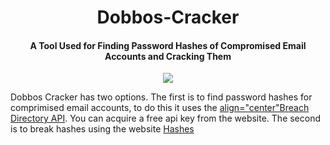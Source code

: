 <h1 align="center">Dobbos-Cracker</h1>

<h4 align="center">A Tool Used for Finding Password Hashes of Compromised Email Accounts and Cracking Them</h4>

<p align="center"><img src="https://imgur.com/QWTSmxr.jpg"></p>

Dobbos Cracker has two options. The first is to find password hashes for comprimised email accounts, to do this it uses the [align="center"Breach Directory API](https://rapidapi.com/rohan-patra/api/breachdirectory). You can acquire a free api key from the website. The second is to break hashes using the website [Hashes](https://hashes.com/en/decrypt/hash)

